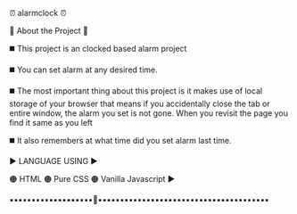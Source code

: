 ⏰️ alarmclock ⏰️

💢 About the Project 💢

◼️  This project is an clocked based alarm project
   
◼️  You can set alarm at any desired time.

◼️  The most important thing about this project
    is it makes use of local storage of your browser
    that means if you accidentally close the tab or entire window,
    the alarm you set is not gone. When you revisit the page you
    find it same as you left

◼️  It also remembers at what time did you set alarm last time.


▶️  LANGUAGE USING ▶️

🟠 HTML 🟠 Pure CSS 🟠 Vanilla Javascript ▶️


▪️▪️▪️▪️▪️▪️▪️▪️▪️▪️▪️▪️▪️▪️▪️▪️▪️▪️▪️💢▪️▪️▪️▪️▪️▪️▪️▪️▪️▪️▪️▪️▪️▪️▪️▪️▪️▪️▪️▪️▪️▪️▪️▪️▪️▪️▪️▪️▪️▪️▪️▪️▪️▪️▪️▪️▪️▪️▪️
